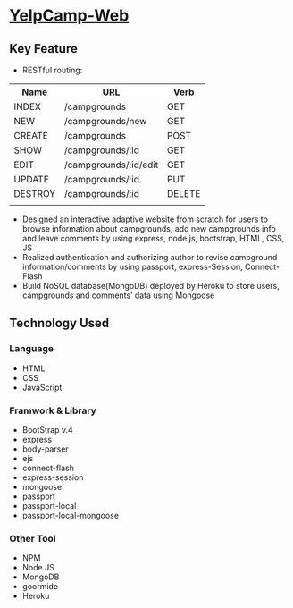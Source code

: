 # [YelpCamp-Web](https://secure-chamber-98596.herokuapp.com/)

## Key Feature
* RESTful routing:
<table>
  <tr>
    <th>Name</th>
    <th>URL</th>
    <th>Verb</th>	 	
  </tr>
  <tr>
    <td>INDEX</td>
    <td>/campgrounds</td>
    <td>GET</td>
  </tr>
  <tr>
    <td>NEW</td>
    <td>/campgrounds/new</td>
    <td>GET</td>
  </tr>
  <tr>
    <td>CREATE</td>
    <td>/campgrounds</td>
    <td>POST</td>
  </tr>
  <tr>
    <td>SHOW</td>
    <td>/campgrounds/:id</td>
    <td>GET</td>
  </tr>
  <tr>
    <td>EDIT</td>
    <td>/campgrounds/:id/edit</td>
    <td>GET</td>
  </tr>
  <tr>
    <td>UPDATE</td>
    <td>/campgrounds/:id</td>
    <td>PUT</td>
  </tr>
  <tr>
    <td>DESTROY</td>
    <td>/campgrounds/:id</td>
    <td>DELETE</td>
  </tr>
  <tr>
    <td></td>
    <td></td>
    <td></td>
  </tr>
</table>

* Designed an interactive adaptive website from scratch for users to browse information about campgrounds, add new campgrounds info and leave comments by using express, node.js, bootstrap, HTML, CSS, JS
*	Realized authentication and authorizing author to revise campground information/comments by using passport, express-Session, Connect-Flash
*	Build NoSQL database(MongoDB) deployed by Heroku to store users, campgrounds and comments’ data using Mongoose

## Technology Used
### Language
* HTML
* CSS
* JavaScript
### Framwork & Library
* BootStrap v.4
* express 
* body-parser 
* ejs 
* connect-flash
* express-session 
* mongoose 
* passport 
* passport-local 
* passport-local-mongoose
### Other Tool
* NPM
* Node.JS
* MongoDB
* goormide
* Heroku


